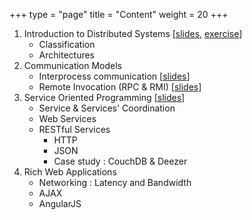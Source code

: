 +++
type   = "page"
title  = "Content"
weight = 20
+++


1.  Introduction to Distributed Systems [[slides](/files/slides/Introduction.pdf), [exercise](/files/excercises/Exercise1.pdf)]
    -   Classification
    -   Architectures
2.  Communication Models
    -   Interprocess communication [[slides](/files/slides/Interprocess-communication.pdf)]
    -   Remote Invocation (RPC & RMI) [[slides](/files/slides/RMI.pdf)]
3.  Service Oriented Programming [[slides](/files/slides/Service-Oriented-Programming.pdf)]
    -   Service & Services' Coordination
    -   Web Services
    -   RESTful Services
        -   HTTP
        -   JSON
        -   Case study : CouchDB & Deezer
4.  Rich Web Applications
    -   Networking : Latency and Bandwidth
    -   AJAX
    -   AngularJS
    

